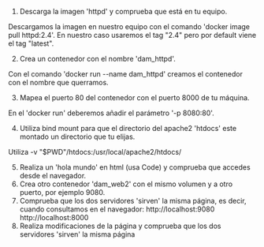 1. Descarga la imagen 'httpd' y comprueba que está en tu equipo.

Descargamos la imagen en nuestro equipo con el comando 'docker image pull httpd:2.4'. En nuestro caso usaremos el tag "2.4" pero por default viene el tag "latest".

2. Crea un contenedor con el nombre 'dam_httpd'.

Con el comando 'docker run --name dam_httpd' creamos el contenedor con el nombre que querramos.

3. Mapea el puerto 80 del contenedor con el puerto 8000 de tu máquina.

En el 'docker run' deberemos añadir el parámetro '-p 8080:80'.

4. Utiliza bind mount para que el directorio del apache2 'htdocs' este montado un directorio que tu elijas.

 Utiliza -v "$PWD"/htdocs:/usr/local/apache2/htdocs/

5. Realiza un 'hola mundo' en html (usa Code) y comprueba que accedes desde el navegador.
6. Crea otro contenedor 'dam_web2' con el mismo volumen y a otro puerto, por ejemplo 9080.
7. Comprueba que los dos servidores 'sirven' la misma página, es decir, cuando consultamos en el navegador:
        http://localhost:9080 
        http://localhost:8000
8. Realiza modificaciones de la página y comprueba que los dos servidores 'sirven' la misma página
